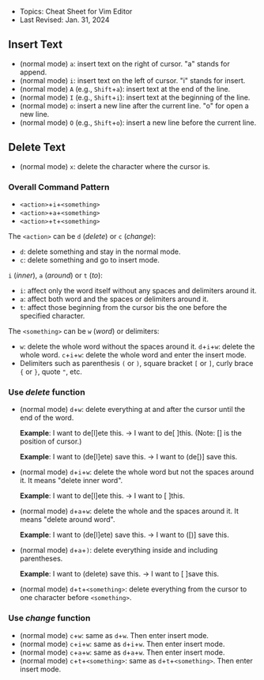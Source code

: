 - Topics: Cheat Sheet for Vim Editor
- Last Revised: Jan. 31, 2024

## Insert Text

- (normal mode) `a`: insert text on the right of cursor. "a" stands for append.
- (normal mode) `i`: insert text on the left of cursor. "i"  stands for insert.
- (normal mode) `A` (e.g., `Shift`+`a`): insert text at the end of the line.
- (normal mode) `I` (e.g., `Shift`+`i`): insert text at the beginning of the line. 
- (normal mode) `o`: insert a new line after the current line. "o" for open a new line.
- (normal mode) `O` (e.g., `Shift`+`o`): insert a new line before the current line.

## Delete Text

- (normal mode) `x`: delete the character where the cursor is.

### Overall Command Pattern

- `<action>`+`i`+`<something>`
- `<action>`+`a`+`<something>`
- `<action>`+`t`+`<something>`

The `<action>` can be `d` (*delete*) or `c` (*change*):

- `d`: delete something and stay in the normal mode.
- `c`: delete something and go to insert mode.

`i` (*inner*), `a` (*around*) or `t` (*to*):
- `i`: affect only the word itself without any spaces and delimiters around it.
- `a`: affect both word and the spaces or delimiters around it.
- `t`: affect those beginning from the cursor bis the one before the specified character.

The `<something>` can be `w` (*word*) or delimiters:

- `w`: delete the whole word without the spaces around it. `d`+`i`+`w`: delete the whole word. `c`+`i`+`w`: delete the whole word and enter the insert mode.
- Delimiters such as parenthesis `(` or `)`, square bracket `[` or `]`, curly brace `{` or `}`, quote `"`, etc.

### Use *delete* function
- (normal mode) `d`+`w`: delete everything at and after the cursor until the end of the word. 
  
  **Example**: I want to de[l]ete this. -> I want to de[ ]this. (Note: [] is the position of cursor.)

  **Example**: I want to (de[l]ete) save this. -> I want to (de[)] save this.
  
- (normal mode) `d`+`i`+`w`: delete the whole word but not the spaces around it. It means "delete inner word".

  **Example**: I want to de[l]ete this. -> I want to [ ]this.

- (normal mode) `d`+`a`+`w`: delete the whole and the spaces around it. It means "delete around word".

  **Example**: I want to (de[l]ete) save this. -> I want to ([)] save this.

- (normal mode) `d`+`a`+`)`: delete everything inside and including parentheses.

  **Example**: I want to (delete) save this. -> I want to [ ]save this.

- (normal mode) `d`+`t`+`<something>`: delete everything from the cursor to one character before `<something>`.

### Use *change* function
- (normal mode) `c`+`w`: same as `d`+`w`. Then enter insert mode.
- (normal mode) `c`+`i`+`w`: same as `d`+`i`+`w`. Then enter insert mode.
- (normal mode) `c`+`a`+`w`: same as `d`+`a`+`w`. Then enter insert mode.
- (normal mode) `c`+`t`+`<something>`: same as `d`+`t`+`<something>`. Then enter insert mode. 
